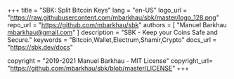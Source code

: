 +++
title        = "SBK: Split Bitcoin Keys"
lang         = "en-US"
logo_url     = "https://raw.githubusercontent.com/mbarkhau/sbk/master/logo_128.png"
repo_url     = "https://github.com/mbarkhau/sbk"
authors       = [
    "Manuel Barkhau <mbarkhau@gmail.com>"
]
description  = "SBK - Keep your Coins Safe and Secure."
keywords     = "Bitcoin,Wallet,Electrum,Shamir,Crypto"
docs_url     = "https://sbk.dev/docs"

copyright    = "2019-2021 Manuel Barkhau - MIT License"
copyright_url= "https://github.com/mbarkhau/sbk/blob/master/LICENSE"
+++
